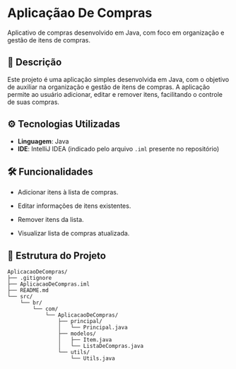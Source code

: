 # Aplicaçãao De Compras

Aplicativo de compras desenvolvido em Java, com foco em organização e gestão de itens de compras.

## 📌 Descrição

Este projeto é uma aplicação simples desenvolvida em Java, com o objetivo de auxiliar na organização e gestão de itens de compras. A aplicação permite ao usuário adicionar, editar e remover itens, facilitando o controle de suas compras.

## ⚙️ Tecnologias Utilizadas

- **Linguagem**: Java
- **IDE**: IntelliJ IDEA (indicado pelo arquivo `.iml` presente no repositório)

## 🛠️ Funcionalidades

 - Adicionar itens à lista de compras.

 - Editar informações de itens existentes.

 - Remover itens da lista.

 - Visualizar lista de compras atualizada.

## 📂 Estrutura do Projeto

```plaintext
AplicacaoDeCompras/
├── .gitignore
├── AplicacaoDeCompras.iml
├── README.md
└── src/
    └── br/
        └── com/
            └── AplicacaoDeCompras/
                ├── principal/
                │   └── Principal.java          
                ├── modelos/
                │   ├── Item.java               
                │   └── ListaDeCompras.java     
                └── utils/
                    └── Utils.java              
